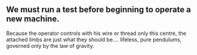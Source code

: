 ## We must run a test before beginning to operate a new machine.
Because the operator controls with his wire or thread only this centre, the attached limbs are just what they should be.… lifeless, pure pendulums, governed only by the law of gravity.

